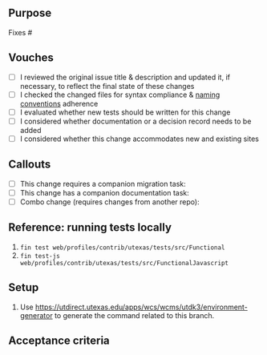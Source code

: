 ## Purpose
Fixes #

## Vouches
- [ ] I reviewed the original issue title & description and updated it, if necessary, to reflect the final state of these changes
- [ ] I checked the changed files for syntax compliance & [naming conventions](https://github.austin.utexas.edu/eis1-wcs/d8-standards/blob/master/Naming_Conventions.md) adherence
- [ ] I evaluated whether new tests should be written for this change
- [ ] I considered whether documentation or a decision record needs to be added
- [ ] I considered whether this change accommodates new and existing sites

## Callouts
- [ ] This change requires a companion migration task:
- [ ] This change has a companion documentation task:
- [ ] Combo change (requires changes from another repo):

## Reference: running tests locally
1. `fin test web/profiles/contrib/utexas/tests/src/Functional`
1. `fin test-js web/profiles/contrib/utexas/tests/src/FunctionalJavascript`

## Setup
1. Use https://utdirect.utexas.edu/apps/wcs/wcms/utdk3/environment-generator to generate the command related to this branch.

## Acceptance criteria
